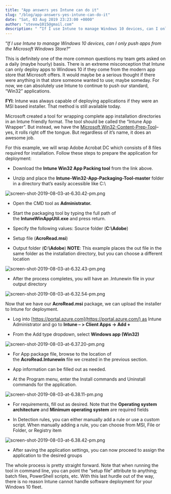 ```yaml
---
title: "App answers yes Intune can do it"
slug: "/blog/app-answers-yes-intune-can-do-it"
date: "Sat, 03 Aug 2019 23:23:00 +0000"
author: "stevew1015@gmail.com"
description: " “If I use Intune to manage Windows 10 devices, can I only push apps from the Microsoft Windows Store?“This is definitely one of the more common questions my team gets asked on a daily (maybe hourly) basis. There is an extreme misconception that Intune can only deploy apps"
---
```


“_If I use Intune to manage Windows 10 devices, can I only push apps from the Microsoft Windows Store?_“

This is definitely one of the more common questions my team gets asked on a daily (maybe hourly) basis. There is an extreme misconception that Intune can only deploy apps to Windows 10 if they come from the modern app store that Microsoft offers. It would maybe be a serious thought if there were anything in that store someone wanted to use; maybe someday. For now, we can absolutely use Intune to continue to push our standard, “Win32” applications.

**FYI**: Intune was always capable of deploying applications if they were an MSI based installer. That method is still available today.

Microsoft created a tool for wrapping complete app installation directories in an Intune friendly format. The tool should be called the “Intune App Wrapper”. But instead, we have the [Microsoft Win32-Content-Prep-Tool](https://github.com/Microsoft/Microsoft-Win32-Content-Prep-Tool)– yes, it rolls right off the tongue. But regardless of it’s name, it does an awesome job.

For this example, we will wrap Adobe Acrobat DC which consists of 8 files required for installation. Follow these steps to prepare the application for deployment:

-   Download the **Intune Win32 App Packing tool** from the link above.
    
-   Unzip and place the **Intune-Win32-App-Packaging-Tool-master** folder in a directory that’s easily accessible like C:\\
    

![screen-shot-2019-08-03-at-6.30.42-pm.png](https://getrubixsitecms.blob.core.windows.net/public-assets/content/v1/5dd365a31aa1fd743bc30b8e/1581034701081-NC7JXDWJI9PCH9LQDN24/screen-shot-2019-08-03-at-6.30.42-pm.png)

-   Open the CMD tool as **Administrator.**
    
-   Start the packaging tool by typing the full path of the **IntuneWinAppUtil.exe** and press return.
    
-   Specify the following values: Source folder (**C:\\Adobe**)
    
-   Setup file (**AcroRead.msi**)
    
-   Output folder (**C:\\Adobe**) **NOTE**: This example places the out file in the same folder as the installation directory, but you can choose a different location
    

![screen-shot-2019-08-03-at-6.32.43-pm.png](https://getrubixsitecms.blob.core.windows.net/public-assets/content/v1/5dd365a31aa1fd743bc30b8e/1581034764746-6QLQI94STFDM64UAGRI6/screen-shot-2019-08-03-at-6.32.43-pm.png)

-   After the process completes, you will have an .Intunewin file in your output directory
    

![screen-shot-2019-08-03-at-6.32.54-pm.png](https://getrubixsitecms.blob.core.windows.net/public-assets/content/v1/5dd365a31aa1fd743bc30b8e/1581034806256-CI79J10YT9NK7SCBQLK7/screen-shot-2019-08-03-at-6.32.54-pm.png)

Now that we have our **AcroRead.msi** package, we can upload the installer to Intune for deployment.

-   Log into [https://portal.azure.com](https://portal.azure.com/) as Intune Administrator and go to **Intune – > Client Apps -> Add +**
    
-   From the Add type dropdown, select **Windows app (Win32)**
    

![screen-shot-2019-08-03-at-6.37.20-pm.png](https://getrubixsitecms.blob.core.windows.net/public-assets/content/v1/5dd365a31aa1fd743bc30b8e/1581034838882-K36SAJLJL7LPEBJD8IOU/screen-shot-2019-08-03-at-6.37.20-pm.png)

-   For App package file, browse to the location of the **AcroRead.Intunewin** file we created in the previous section.
    
-   App information can be filled out as needed.
    
-   At the Program menu, enter the Install commands and Uninstall commands for the application.
    

![screen-shot-2019-08-03-at-6.38.11-pm.png](https://getrubixsitecms.blob.core.windows.net/public-assets/content/v1/5dd365a31aa1fd743bc30b8e/1581034896839-K8PO6TAPUFEOSF8FUBWT/screen-shot-2019-08-03-at-6.38.11-pm.png)

-   For requirements, fill out as desired. Note that the **Operating system architecture** and **Minimum operating system** are required fields
    
-   In Detection rules, you can either manually add a rule or use a custom script. When manually adding a rule, you can choose from MSI, File or Folder, or Registry item
    

![screen-shot-2019-08-03-at-6.38.42-pm.png](https://getrubixsitecms.blob.core.windows.net/public-assets/content/v1/5dd365a31aa1fd743bc30b8e/1581034994224-2BY0MUVMG3PL0HH6YWLH/screen-shot-2019-08-03-at-6.38.42-pm.png)

-   After saving the application settings, you can now proceed to assign the application to the desired groups
    

The whole process is pretty straight forward. Note that when running the tool in command line, you can point the “setup file” attribute to anything; batch files, PowerShell scripts, etc. With this last hurdle out of the way, there is no reason Intune cannot handle software deployment for your Windows 10 fleet.
